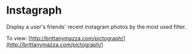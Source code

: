 Instagraph
==========

Display a user's friends' recent instagram photos by the most used filter.

To view: [http://brittanymazza.com/pictograph/](http://brittanymazza.com/pictograph/)